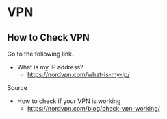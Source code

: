 # VPN

## How to Check VPN

Go to the following link.

- What is my IP address?
  - https://nordvpn.com/what-is-my-ip/ 

Source

- How to check if your VPN is working
  - https://nordvpn.com/blog/check-vpn-working/
